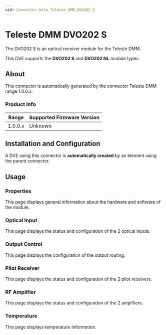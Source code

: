 ```yaml
---
uid: Connector_help_Teleste_DMM_DVO202_S
---
```


# Teleste DMM DVO202 S

The DVO202 S is an optical receiver module for the Teleste DMM.

This DVE supports the **DVO202 S** and **DVO202 NL** module types.

## About

This connector is automatically generated by the connector Teleste DMM range 1.0.0.x.

### Product Info

| Range | Supported Firmware Version |
|------------------|-----------------------------|
| 1.0.0.x          | Unknown                     |

## Installation and Configuration

A DVE using this connector is **automatically created** by an element using the parent connector.

## Usage

### Properties

This page displays general information about the hardware and software of the module.

### Optical Input

This page displays the status and configuration of the 2 optical inputs.

### Output Control

This page displays the configuration of the output routing.

### Pilot Receiver

This page displays the status and configuration of the 2 pilot receivers.

### RF Amplifier

This page displays the status and configuration of the 2 amplifiers.

### Temperature

This page displays temperature information.
